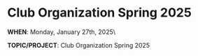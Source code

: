 # Club Organization Spring 2025

<!-- <script src="https://cdn.jsdelivr.net/npm/add-to-calendar-button@2" async defer></script> -->

**WHEN**: Monday, January 27th, 2025\

<!-- **LOCATION**: <a href="https://iribe.umd.edu/" target="_blank">IRB 3137</a>\ -->

**TOPIC/PROJECT**: Club Organization Spring 2025

<!-- <add-to-calendar-button
name="UMD Homelab Club Meeting"
description="IRB 3137"
location="Brendan Iribe Center for Computer Science and Engineering, 8125 Paint Branch Dr, Room 3137, College Park, MD 20742, USA"
startDate="2025-01-27"
endDate="2025-01-27"
startTime="17:00"
endTime="18:00"
timeZone="America/New_York"
options="'Apple','Google','iCal','Outlook.com','Yahoo','MicrosoftTeams','Microsoft365'"

> </add-to-calendar-button> -->

<!-- ## RSVP

<iframe src="https://docs.google.com/forms/d/e/1FAIpQLSff00Ir5tbn7r78gOrT0ChTzdmCBFCKZGHJMs8s6TnqjvAG2A/viewform?embedded=true" width="640" height="551" frameborder="0" marginheight="0" marginwidth="0">Loading…</iframe> -->

<!-- ## Slides

<iframe src="{{ "/assets/slides/2024-11-04.pdf" | relative_url }}" width="100%" height="600px" frameborder="0" marginheight="0" marginwidth="0">Loading…</iframe> -->
